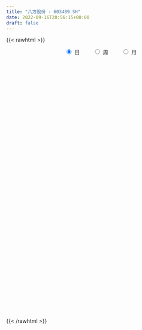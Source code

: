 ```yaml
---
title: "八方股份 - 603489.SH"
date: 2022-09-16T20:56:15+08:00
draft: false
---
```

{{< rawhtml >}}
    <div style="text-align: center">
        <label style="padding: 1rem;"><input style="margin-right: .5rem" type="radio" name="period" value="D" checked onclick="period_change(this)">日</label>
        <label style="padding: 1rem;"><input style="margin-right: .5rem" type="radio" name="period" value="W" onclick="period_change(this)">周</label>
        <label style="padding: 1rem;"><input style="margin-right: .5rem" type="radio" name="period" value="M" onclick="period_change(this)">月</label>
    </div>
    <div id="chart" style="height: 700px;"></div> 
    <script type="text/javascript">
        const D_v = [9750.47,22970.36,13582.57,11198.8,6729.0,6555.16,13828.57,8080.05,7648.43,15090.86,10579.39,8970.96,6654.85,4382.96,4311.0,4932.14,5571.7,4285.54,5920.76,5018.5,5930.27,5593.54,5804.77,3741.43,4900.67,7364.89,16721.65,5777.88,6850.56,6047.42,4475.6,3445.52,5443.53,3972.87,6406.22,6560.85,4392.68,5404.9,8080.68,11113.63,5760.17,5695.82,4513.41,3832.0,6928.76,9593.08,10398.24,9295.85,7734.44,4807.02,4858.58,3137.18,4902.86,3664.02,3981.28,5245.0,9680.8,6883.61,5059.03,5089.99,3928.29,10295.02,4914.47,7219.42,7419.75,7589.19,7252.8,5276.8,4392.62,5454.03,7299.1,5637.05,7692.88,5049.02,5817.02,4040.98,7731.07,7330.29,9417.26,6152.07,7277.15,11825.19,6717.98,6078.94,5768.95,9019.29,8918.82,8844.16,5981.38,7098.86,6429.73,10193.3,9497.59,6222.24,7040.38,6992.65,12401.27,12446.21,9348.85,13623.41,9279.08,8605.0,7276.57,5972.57,10355.96,7579.34,6978.48,7094.58,7872.15,6417.79,4752.37,4595.63,5745.6,11887.01,7807.02,12648.4,10986.93,7568.52,4973.5,7353.11,5587.01,7045.09,7436.38,5545.61,8969.04,9829.98,10935.13,9215.58,7036.07,7792.48,4887.15,3254.6,3144.47,5000.8,4096.0,4365.05,3731.28,3638.32,2838.68,3559.88,3254.54,3074.5,2804.48,2182.5,1749.33,2409.3,3566.04,4232.94,6747.73,3513.6,1824.55,1676.22,5808.38,6044.23,4950.42,3357.43,3023.0,2137.15,3259.6,2591.09,1719.15,3715.44,3875.83,10549.87,11492.21,5621.9,4210.15,5806.86,4797.34,3887.25,2959.98,5647.01,2664.75,6307.16,4645.73,3614.27,3927.22,3802.41,2490.0,2453.22,3317.41,3086.11,4581.5,4132.92,9267.42,8458.87,5597.07,5643.39,4605.48,4414.32,3541.97,4366.71,3582.06,3169.62,6963.0,7115.48,8162.44,5081.54,5068.1,3585.2,5411.85,7954.56,5208.21,3686.63,4995.85,3797.59,4559.65,3130.45,2934.68,2885.1,3552.01,2699.49,3148.23,2327.7,3655.42,3928.27,3648.21,5968.06,4318.07,3692.08,4514.98,4672.81,4991.27,4412.74,3681.23,7803.08,6303.96,4583.38,4477.58,4323.76,4113.51,3080.36,3583.0,3579.15,3869.93,3789.13,3443.2,4969.54,2848.0,2892.58,5666.9,2716.0,3934.26,3832.41,5990.99,7123.68,4348.8,4436.64,3623.45,4919.27,5858.14,6568.27,4627.51,5551.08,6005.4,5548.55,5201.0,4220.99,3521.55,2463.69,2606.05,4880.98,3864.15,4842.34,3775.15,5627.7,6511.33,5955.6,4560.09,3325.0,1638.0,2469.01,4897.02,4035.46,3103.39,4315.99,4711.36,2924.02,3781.19,5945.57,4568.53,4213.12,4436.0,19523.25,11636.2,6548.13,9811.57,5188.66,3992.36,2363.67,1798.64,1832.44,3120.05,2763.58,2182.58,2458.19,4288.14,8474.7,7661.6,9022.76,4382.11,3784.42,2653.89,5879.79,2523.88,2204.21,2552.17,1858.47,2530.75,5561.41,4586.42,7794.6,4724.97,3800.8,2864.23,6407.94,4621.68,2589.56,2283.1,1404.57,1837.28,2499.75,1167.94,1717.0,1424.01,2208.37,1504.0,2441.22,3631.4,1793.0,5064.18,4627.18,2306.75,1835.56,1155.56,1144.93,1255.0,1874.02,1331.21,7152.7,5437.15,3923.37,2477.96,2580.54,3027.92,3322.95,3036.54,3574.83,3261.62,2822.14,3208.56,2381.74,1845.36,1847.5,974.7,2747.39,1577.09,2009.77,3174.97,2224.43,3478.39,2907.11,2251.08,2608.19,3102.37,13975.65,9985.31,4844.61,6151.45,6420.58,4803.48,4547.66,2194.38,3326.1,3992.1,5511.08,4044.52,2855.83,3349.5,3387.39,5047.91,3901.7,2752.09,1583.08,2108.99,3673.9,2887.57,3699.59,3225.03,4143.26,2894.0,2880.08,1442.81,1292.48,1385.48,1656.58,2276.38,2277.44,2084.76,3405.79,5305.2,3170.99,3874.66,3919.59,3503.22,4584.47,4559.38,3093.0,2952.16,2921.59,2821.26,2271.88,2187.96,1595.0,2330.99,2452.46,1969.82,2555.54,2603.12,1354.2,1324.78,1773.06,1558.14,1236.75,1235.19,1379.39,1806.56,1599.84,1762.89,2111.74,1381.28,1291.08,1487.17,2306.6,2800.27,1792.75,1928.29,2113.35,4101.96,4221.03,3178.2,1644.69,1646.19,2018.76,3526.16,1604.48,3171.0,2396.2,2623.11,3608.6,1757.39,2184.3,1776.0,938.01,1851.24,1130.68,1701.14,2226.35,1388.46,1027.44,1596.69,2293.53,1533.59,2312.88,2082.21,3231.13,6488.81,4730.33,3991.23,2396.74,2005.28,1607.97,1843.02,775.0,1396.0,1842.91,2008.0,1784.67,2168.0,1065.0,2101.31,2165.86,4225.07,3955.86,3520.25,5565.35,3867.67,3583.07,4394.0,5565.93,5597.48,5389.4,6463.64,5165.84,4782.34,4894.85,6153.42,3749.89,6179.39,6355.2]
const D_histogram = [0.0,-0.9004672365,-0.7474353877,-0.1210133365,0.3394272031,0.4992535541,0.0878111609,-0.4975880204,-0.9495999596,-2.3183358506,-3.2541596628,-3.0376440356,-2.4408865157,-1.8765803141,-1.4530070468,-1.2839539732,-0.9746782671,-0.7950833337,-0.8798708793,-0.7263340883,-0.8516481679,-0.6722559625,-0.7507316462,-0.7188893748,-0.5738984884,0.6153202663,2.1655539775,3.1162165974,3.7343356116,3.6742539092,3.4697674845,2.9006135309,2.6800552626,2.1537570477,1.392137161,0.3104526829,-0.1410995383,-0.1386046457,0.2680023347,0.7438762352,0.8861647843,1.0932401756,1.1578207689,1.2412976725,1.4947010008,1.9974645327,2.686240669,2.5935817611,1.842878263,1.2924278471,0.9476470139,0.6111201916,0.068824366,-0.3080526478,-0.5378153659,-0.6544412426,-1.3173247425,-1.8132275042,-2.4296118751,-2.5737591864,-2.9611558681,-3.2244324297,-3.0492524069,-3.1222417914,-2.9556541716,-2.1035558621,-1.7493704087,-1.4978469049,-1.5386977143,-1.3627614461,-1.2963803379,-0.7707811194,0.0359963998,0.3901520462,0.4417965885,0.4890190802,0.804933993,0.5758903616,0.9611111486,1.2105405414,1.4994228117,1.8927514097,2.0279453774,2.2283144336,2.3071708893,1.8984220243,1.3287873216,0.921270466,0.7418425567,0.5682253814,0.3741476285,1.092350176,0.9848115813,0.9732040681,0.8337670759,1.1703646754,1.864791114,2.1167932372,2.4499816195,2.8748233507,2.945382433,2.6558367408,2.3724332736,1.7206992272,0.8964256355,0.7658808007,0.9163435066,1.1512736495,1.2582810077,1.0979420046,1.0216362909,1.1202879554,1.3757578598,0.5904379074,-0.1660394002,-1.9888717056,-3.53376352,-4.3150771914,-4.5733839547,-4.2533628792,-3.4860414418,-2.7393120319,-1.9337296806,-1.8068256325,-1.6930235807,-2.782930868,-3.9709561492,-4.6143590047,-4.6864483746,-4.414707061,-3.856337611,-3.3321639953,-2.8154836754,-2.0625157659,-1.6997396718,-1.2035547109,-0.9278170687,-0.8810872015,-0.6764789022,0.0314389284,0.5958047865,1.3143062299,1.8845397452,2.0851468426,2.2111183275,1.9602162946,1.9591383371,2.3820997538,2.8198773883,2.4940896596,2.1727202858,1.7530576309,0.8730611439,-0.0847585814,-0.303858713,-0.5774521779,-0.591935819,-0.368515731,-0.3891221292,-0.3035273067,-0.2821599893,0.3526048157,1.9746564899,3.0564051304,4.1500057183,4.5243731808,4.6585949243,4.5697607867,4.6940162379,3.769947462,3.1597578243,2.8489445213,2.2792782348,2.7513862524,2.6750226186,1.9515743963,1.4712246878,1.2467585346,0.9350534997,0.6301028121,0.3745679844,0.0649068763,-0.2996087696,-1.0265210635,-1.9497036123,-2.7758637518,-2.6670524734,-2.8735881285,-2.6273294782,-2.021864413,-1.6057601866,-1.5345422683,-1.8724575798,-1.8360073722,-1.1637778588,-0.292205193,-0.5321871693,-0.4250597529,-0.1452230209,0.1047197849,0.9945845646,0.4101634601,-0.3615102853,-1.2858551871,-2.1804765106,-2.5993582308,-2.7674774924,-2.340830038,-2.0925785142,-2.0543693549,-1.9179404613,-1.4636300796,-1.298979184,-1.2373125621,-1.5073649031,-1.3097799703,-1.4920797626,-0.608495394,-0.4974598593,-0.2320477702,-0.7173567701,-1.0219907517,-1.1880624487,-0.6349265337,-0.3056655048,-0.704456742,-1.0029122939,-0.9646391768,-0.9780475607,-0.968586366,-1.2021790448,-1.2055381158,-0.8153312861,-0.7088596202,-0.3457660939,-0.4080500568,-0.6000165914,-0.7035670812,-0.6968049997,-0.7855933814,0.0409261543,0.6280811358,1.5677879163,1.6979464368,1.4925212218,1.6667808649,1.6193620654,1.3992474222,1.0760490922,0.8080291065,0.8056968138,1.7071868834,2.5611548816,3.5095935613,4.5310026209,4.9312001559,4.7898389152,4.9628544412,4.3807962333,3.5227750983,2.1777383646,1.4583627519,1.2657200957,0.991155215,0.7960780273,0.5067098148,1.0382617784,1.0579256314,0.4756990578,-0.0459106615,-0.1402324739,0.6218190665,1.7656681397,2.228400688,2.4710117694,2.4322223491,2.7636546871,2.9422537145,2.3695383448,2.1437892566,1.6957362758,-0.6850895556,-3.9627095754,-6.8461881293,-8.6872619014,-8.0643054202,-7.6981133241,-6.8154870646,-6.1466169805,-5.1764827214,-4.544146655,-4.0863384198,-3.1074097391,-2.6425319471,-2.1289103411,-1.6316986219,-1.6948900702,-0.136571724,0.8442205668,2.3816348327,2.855775891,2.7846379696,2.4871748399,2.0226804733,1.3302820608,0.8052711555,0.0624176157,-0.3608085979,-1.1114364613,-1.7069408519,-2.0290720304,-1.7026887417,-1.1649382699,-0.9388854557,-0.732199445,0.0147772783,0.8882604497,0.7159792903,0.0385842764,-0.2473459145,-0.0170901986,-0.151797826,-0.345752966,-0.7688279801,-0.6249022241,-0.8975238832,-0.9892286582,-0.9783452129,-0.4145733654,-0.4543977993,-1.2070168033,-2.0968010559,-2.2910607606,-2.5202645457,-2.2756168676,-2.1021763174,-1.834078027,-1.2638060707,-0.7143083386,1.0770878526,1.6576871798,2.2224674546,1.8875037905,1.2590405873,0.6324081304,0.4110260291,0.1148054324,0.4487333987,1.0684773838,1.3512568472,2.099904281,2.1054289721,1.4926716093,1.5421893073,1.6082187896,1.2390433575,0.6640346265,0.2841187935,-0.3314107322,-0.3902341057,-0.9104651975,-1.1863916561,-1.1611979455,-1.1565403279,-1.2414964094,-2.4487505671,-3.4424352086,-4.5141852658,-5.1440060983,-5.360834516,-4.7476668033,-3.8959720359,-3.2426090464,-2.7736015638,-1.9399931351,-0.741638816,0.4391305672,1.2970904147,1.8447988908,2.5652681168,3.5533456526,3.9657722623,3.4085451081,2.9344470578,2.8816146751,2.6091163978,2.5416784577,2.172294049,1.8169683719,1.7083017795,0.8364267041,0.328983235,-0.0645892182,-0.4228083151,-0.9018615533,-0.7006852823,-0.8166446328,-1.0315409319,-1.4588440801,-1.6412812842,-1.6109880687,-1.5716347746,-1.1032489319,-0.4952065073,0.2328035318,1.732492339,2.2293009783,2.7390373763,3.3343171569,3.9137762609,4.3878632356,4.2371087305,3.6565851952,3.3769823956,3.1653159705,3.1226421717,2.9104226805,3.0705919305,2.6331826486,2.0200312232,1.4965740705,0.9940146168,0.7749690549,0.7005830921,0.6981097989,0.4750433664,0.4963811988,0.6258991373,0.8788238392,0.8479440235,0.7001321268,0.6281338351,0.5038884055,0.6037017647,0.7594849423,0.8319614581,0.7508009291,0.2599895829,-0.8389706029,-0.807733355,-0.4967614726,-0.3293988605,-0.3455860844,-0.6653592061,-1.3415676118,-1.8070075667,-1.9050550418,-1.8252493455,-1.8975591126,-2.365335703,-2.4396973168,-2.5643401092,-2.7457719608,-2.654744067,-2.3980465836,-2.1718604583,-2.0999787066,-2.1716570787,-1.9576574437,-1.7532370275,-1.6725834892,-1.7337381317,-1.6258146085,-1.1394521814,-0.6264143925,-0.5560836811,0.6198288673,1.2284233249,1.5354369944,1.4168518762,1.425699098,1.5821809827,1.4517985208,1.2370384015,1.1584346094,0.7480073245,0.4953016574,0.3108133658,0.1352873434,-0.0346627583,-0.6177937299,-0.8031467715,-1.2911432375,-1.9556226205,-2.2657638922,-2.7657125856,-3.1542823809,-3.2540303309,-3.3732557949,-3.6030701477,-3.4690398148,-3.3945339702,-3.2137451279,-2.7974612973,-2.6044844639,-2.1746606947,-1.5673745407,-1.198123831,-1.1299885393,-1.0077993745]
const D_fast = [0.0,-1.1255840456,-1.1594110437,-0.5632423267,-0.0179449863,0.2666947532,-0.1227948498,-0.8325910361,-1.5220029652,-3.4703228189,-5.2196865468,-5.7625819285,-5.7760460375,-5.6808849145,-5.6205634088,-5.7724988285,-5.7068926892,-5.7260685893,-6.0308238547,-6.0588705857,-6.3970967073,-6.3857684925,-6.6519270878,-6.7998071601,-6.7982908958,-5.4552420745,-3.363619869,-1.6339030997,-0.0822001825,0.7762815923,1.4392370387,1.5952364678,2.0446920152,2.0568330622,1.6432474658,0.6391761584,0.1523490526,0.1201927838,0.5938003479,1.2556433071,1.6194730524,2.0998584875,2.453894273,2.8476955947,3.4747741733,4.4769038383,5.8372401418,6.3929766743,6.1029927419,5.8756492879,5.767780208,5.5840334337,5.0589436996,4.6050535239,4.2408369643,3.960600777,2.9683860915,2.0191764536,0.795389114,0.0078020061,-1.1198836426,-2.1892683116,-2.7764013906,-3.629951223,-4.2022771461,-3.8760678021,-3.9592249508,-4.0821631733,-4.5076884112,-4.6724425046,-4.9301564808,-4.5972525422,-3.7814759231,-3.3297822652,-3.1676885757,-2.9982113139,-2.4810629029,-2.5661339438,-1.9406353697,-1.3885708416,-0.7248328684,0.141683582,0.7838638941,1.5413115586,2.1969607367,2.2628173778,2.0253795055,1.8481802663,1.8542129962,1.8226521664,1.7221113206,2.7134014121,2.8520657127,3.0837592165,3.1527639933,3.7819527616,4.9425769787,5.7237774112,6.6694611984,7.8130087673,8.6199134578,8.9943269508,9.3040318021,9.0824725624,8.4823053796,8.5432307449,8.9227793275,9.4455278827,9.8671054929,9.9812519909,10.1603553499,10.5390790033,11.1384883726,10.5007778971,9.7027907394,7.3827405077,4.9544078133,3.0943248439,1.692672092,0.9493524477,0.8451635247,0.9070649266,1.2292148577,0.9044124977,0.5949586544,-1.19068135,-3.3714456685,-5.1684382751,-6.4121397387,-7.2440751903,-7.6497901432,-7.9586575262,-8.1458481252,-7.9085091571,-7.9706679809,-7.7753716978,-7.7315883227,-7.905130256,-7.8696416822,-7.1538641195,-6.4405470648,-5.3934690639,-4.3521006123,-3.6302068042,-2.9514557374,-2.7123036967,-2.2235970699,-1.2051107148,-0.0623637332,0.2353709529,0.4571816506,0.4757834035,-0.1859477975,-1.1649571682,-1.460021978,-1.8779784874,-2.0404460833,-1.909154928,-2.0270418585,-2.0173288627,-2.0665015427,-1.3435855337,0.772130263,2.6179801861,4.7490822035,6.2545429613,7.5534134358,8.6070194949,9.9047790056,9.9231970952,10.1029469135,10.5043697408,10.5045230131,11.6644775937,12.2568696146,12.0213149914,11.9087714548,11.9959949352,11.9180532753,11.7706282908,11.6087354591,11.3153010701,10.8758832317,9.892340672,8.4817322201,6.9616061427,6.4036543027,5.4787216155,5.0681478962,5.1681468582,5.1828110379,4.8703933891,4.0643636826,3.6418120473,4.023097096,4.8216184635,4.4485896949,4.4494521731,4.6929831498,4.9691059019,6.1076168228,5.6257365833,4.7636852665,3.517876568,2.0781361168,1.0094148389,0.1494262042,-0.0091338509,-0.2840269557,-0.7594101351,-1.1024663568,-1.014063495,-1.1741573954,-1.421818914,-2.0687124809,-2.1985725406,-2.7538922735,-2.0224317534,-2.0357611835,-1.828361037,-2.4930092294,-3.0531408989,-3.5162282081,-3.1218239266,-2.8689792738,-3.4438846966,-3.9930683219,-4.195954999,-4.4538752731,-4.6865606699,-5.2206981099,-5.5254417098,-5.3390677017,-5.4098109408,-5.133158938,-5.2974554151,-5.6394260976,-5.9188683577,-6.0863075261,-6.3714942531,-5.5347431788,-4.7905679135,-3.4589141538,-2.9042690242,-2.7365639337,-2.1456090744,-1.7881873576,-1.6584901451,-1.7126762021,-1.7786889112,-1.5795970004,-0.25131021,1.2429465086,3.0687835786,5.2229432935,6.8559408674,7.9120393555,9.3257684918,9.8389093422,9.8615819818,9.0609798393,8.7061949146,8.8299822823,8.8032062053,8.8071485244,8.6444577656,9.4355751738,9.7197204346,9.2564186255,8.7233312408,8.5939513099,9.5114576169,11.0967237251,12.1165564454,12.9769204691,13.5461866362,14.5685326458,15.4826951019,15.5023643185,15.8125625443,15.7884436325,13.2363454122,8.9680479986,4.3730224123,0.3601331649,-1.0329867089,-2.5913229439,-3.4125684505,-4.2803526116,-4.6043390328,-5.1080396302,-5.6718159999,-5.469739754,-5.6654949487,-5.6841009281,-5.5948138643,-6.0817278301,-4.5575524149,-3.3657049824,-1.2328820084,-0.0447969773,0.5802245937,0.904555174,0.9457309257,0.5859030284,0.2622099119,-0.4650392239,-0.978467587,-2.0069545657,-3.0291941693,-3.8585933554,-3.9578822521,-3.7113663479,-3.7200348975,-3.6963987481,-2.9457277052,-1.8501794213,-1.8434657582,-2.511214703,-2.8589813725,-2.6329982062,-2.8056552901,-3.0860486716,-3.7013306808,-3.7136304808,-4.2106331107,-4.5496450502,-4.7833479082,-4.323219402,-4.4766432857,-5.5310164905,-6.9450010072,-7.7120259019,-8.5712958235,-8.8955523623,-9.2476558914,-9.4380771077,-9.1837566692,-8.8128360217,-6.7521678674,-5.7571467452,-4.6367496067,-4.4998373233,-4.8135403796,-5.2820708039,-5.4006963979,-5.6682156366,-5.2221043205,-4.3352409895,-3.7146473143,-2.4410238102,-1.9091418761,-2.1487313366,-1.7136663118,-1.2455821321,-1.3049967248,-1.7139967992,-2.0228829338,-2.7212651426,-2.8776470424,-3.6254944336,-4.1980188063,-4.463124582,-4.7476020464,-5.1429322302,-6.9623740297,-8.8166674734,-11.016963847,-12.9327862041,-14.4898232508,-15.063572239,-15.1858704805,-15.3431597526,-15.5675526609,-15.218942516,-14.2059979009,-12.9154458759,-11.7332134247,-10.7243052259,-9.3625189707,-7.4861050218,-6.0822353465,-5.7873262237,-5.5278125096,-4.8602412235,-4.4804604013,-3.912478727,-3.7387896234,-3.6398732075,-3.3214643551,-3.9842327545,-4.4094304148,-4.8191501725,-5.2830713482,-5.9875899748,-5.9615850244,-6.2817055331,-6.7544870651,-7.5465012334,-8.1392587585,-8.5117125602,-8.8652679597,-8.6726943501,-8.1884535522,-7.4022426302,-5.4694307383,-4.4152968544,-3.2208011123,-1.7919420424,-0.2340388732,1.3370139103,2.2455365879,2.5791593514,3.1438021507,3.7234647182,4.4614514624,4.9768376413,5.9046548738,6.1255412541,6.0173976345,5.8680839995,5.6140281999,5.5887249017,5.6894847119,5.8615388685,5.7572332776,5.9026664097,6.1886591325,6.6612897942,6.8423959844,6.8696171194,6.9546522865,6.9563789583,7.2071177586,7.5527721719,7.8332390521,7.9397787554,7.5139648049,6.2052619684,6.0345658775,6.2213473918,6.3063602887,6.2037765438,5.7176636206,4.7060633119,3.7888714653,3.2145602298,2.8380535897,2.2913540444,1.2322435283,0.5479575853,-0.2177702344,-1.0856450762,-1.6583031992,-2.0011173617,-2.317896351,-2.7710092759,-3.3856019176,-3.6610166436,-3.8949054842,-4.2323978182,-4.7269869937,-5.0255171226,-4.8240177408,-4.46758355,-4.536273759,-3.2054039938,-2.2897037049,-1.5988307867,-1.3632029359,-0.9979309396,-0.4459038092,-0.2133366409,-0.1188371599,0.0921677004,-0.1312577533,-0.2601380062,-0.3669229564,-0.5086271429,-0.6872429341,-1.4248223383,-1.8109620727,-2.6217443481,-3.7751293862,-4.6517116309,-5.8430884708,-7.0202288613,-7.933484394,-8.8960238068,-10.0266056965,-10.7598353173,-11.5339629653,-12.156610405,-12.4396918987,-12.8978361812,-13.0116775857,-12.7962350669,-12.726515315,-12.9408771581,-13.0706378368]
const D_slow = [0.0,-0.2251168091,-0.411975656,-0.4422289902,-0.3573721894,-0.2325588009,-0.2106060106,-0.3350030157,-0.5724030056,-1.1519869683,-1.965526884,-2.7249378929,-3.3351595218,-3.8043046004,-4.167556362,-4.4885448553,-4.7322144221,-4.9309852555,-5.1509529754,-5.3325364974,-5.5454485394,-5.71351253,-5.9011954416,-6.0809177853,-6.2243924074,-6.0705623408,-5.5291738464,-4.7501196971,-3.8165357942,-2.8979723169,-2.0305304458,-1.3053770631,-0.6353632474,-0.0969239855,0.2511103048,0.3287234755,0.2934485909,0.2587974295,0.3257980132,0.511767072,0.733308268,1.0066183119,1.2960735042,1.6063979223,1.9800731725,2.4794393057,3.1509994729,3.7993949132,4.2601144789,4.5832214407,4.8201331942,4.9729132421,4.9901193336,4.9131061717,4.7786523302,4.6150420195,4.2857108339,3.8324039579,3.2250009891,2.5815611925,1.8412722255,1.0351641181,0.2728510163,-0.5077094315,-1.2466229744,-1.77251194,-2.2098545422,-2.5843162684,-2.968990697,-3.3096810585,-3.6337761429,-3.8264714228,-3.8174723229,-3.7199343113,-3.6094851642,-3.4872303941,-3.2859968959,-3.1420243055,-2.9017465183,-2.599111383,-2.2242556801,-1.7510678277,-1.2440814833,-0.6870028749,-0.1102101526,0.3643953535,0.6965921839,0.9269098004,1.1123704395,1.2544267849,1.347963692,1.621051236,1.8672541314,2.1105551484,2.3189969174,2.6115880862,3.0777858647,3.606984174,4.2194795789,4.9381854166,5.6745310248,6.33849021,6.9315985284,7.3617733352,7.5858797441,7.7773499443,8.0064358209,8.2942542333,8.6088244852,8.8833099863,9.1387190591,9.4187910479,9.7627305128,9.9103399897,9.8688301396,9.3716122133,8.4881713333,7.4094020354,6.2660560467,5.2027153269,4.3312049665,3.6463769585,3.1629445383,2.7112381302,2.287982235,1.592249518,0.5995104807,-0.5540792704,-1.7256913641,-2.8293681293,-3.7934525321,-4.6264935309,-5.3303644498,-5.8459933912,-6.2709283092,-6.5718169869,-6.8037712541,-7.0240430545,-7.19316278,-7.1853030479,-7.0363518513,-6.7077752938,-6.2366403575,-5.7153536468,-5.162574065,-4.6725199913,-4.182735407,-3.5872104686,-2.8822411215,-2.2587187066,-1.7155386352,-1.2772742274,-1.0590089414,-1.0801985868,-1.156163265,-1.3005263095,-1.4485102643,-1.540639197,-1.6379197293,-1.713801556,-1.7843415533,-1.6961903494,-1.2025262269,-0.4384249443,0.5990764853,1.7301697805,2.8948185115,4.0372587082,5.2107627677,6.1532496332,6.9431890892,7.6554252196,8.2252447783,8.9130913414,9.581846996,10.0697405951,10.437546767,10.7492364007,10.9829997756,11.1405254786,11.2341674747,11.2503941938,11.1754920014,10.9188617355,10.4314358324,9.7374698945,9.0707067761,8.352309744,7.6954773744,7.1900112712,6.7885712245,6.4049356574,5.9368212625,5.4778194194,5.1868749548,5.1138236565,4.9807768642,4.874511926,4.8382061707,4.864386117,5.1130322581,5.2155731232,5.1251955518,4.8037317551,4.2586126274,3.6087730697,2.9169036966,2.3316961871,1.8085515586,1.2949592198,0.8154741045,0.4495665846,0.1248217886,-0.1845063519,-0.5613475777,-0.8887925703,-1.2618125109,-1.4139363594,-1.5383013242,-1.5963132668,-1.7756524593,-2.0311501472,-2.3281657594,-2.4868973928,-2.563313769,-2.7394279545,-2.990156028,-3.2313158222,-3.4758277124,-3.7179743039,-4.0185190651,-4.319903594,-4.5237364156,-4.7009513206,-4.7873928441,-4.8894053583,-5.0394095062,-5.2153012765,-5.3895025264,-5.5859008717,-5.5756693332,-5.4186490492,-5.0267020701,-4.6022154609,-4.2290851555,-3.8123899393,-3.4075494229,-3.0577375674,-2.7887252943,-2.5867180177,-2.3852938142,-1.9584970934,-1.318208373,-0.4408099827,0.6919406726,1.9247407115,3.1222004403,4.3629140506,5.4581131089,6.3388068835,6.8832414747,7.2478321626,7.5642621866,7.8120509903,8.0110704971,8.1377479508,8.3973133954,8.6617948033,8.7807195677,8.7692419023,8.7341837838,8.8896385505,9.3310555854,9.8881557574,10.5059086997,11.113964287,11.8048779588,12.5404413874,13.1328259736,13.6687732878,14.0927073567,13.9214349678,12.930757574,11.2192105416,9.0473950663,7.0313187112,5.1067903802,3.4029186141,1.8662643689,0.5721436886,-0.5638929752,-1.5854775801,-2.3623300149,-3.0229630016,-3.5551905869,-3.9631152424,-4.3868377599,-4.4209806909,-4.2099255492,-3.6145168411,-2.9005728683,-2.2044133759,-1.5826196659,-1.0769495476,-0.7443790324,-0.5430612435,-0.5274568396,-0.6176589891,-0.8955181044,-1.3222533174,-1.829521325,-2.2551935104,-2.5464280779,-2.7811494418,-2.9641993031,-2.9605049835,-2.7384398711,-2.5594450485,-2.5497989794,-2.611635458,-2.6159080077,-2.6538574642,-2.7402957057,-2.9325027007,-3.0887282567,-3.3131092275,-3.560416392,-3.8050026953,-3.9086460366,-4.0222454864,-4.3239996873,-4.8481999512,-5.4209651414,-6.0510312778,-6.6199354947,-7.145479574,-7.6039990808,-7.9199505985,-8.0985276831,-7.82925572,-7.414833925,-6.8592170614,-6.3873411137,-6.0725809669,-5.9144789343,-5.811722427,-5.7830210689,-5.6708377193,-5.4037183733,-5.0659041615,-4.5409280913,-4.0145708482,-3.6414029459,-3.2558556191,-2.8538009217,-2.5440400823,-2.3780314257,-2.3070017273,-2.3898544104,-2.4874129368,-2.7150292361,-3.0116271502,-3.3019266365,-3.5910617185,-3.9014358209,-4.5136234626,-5.3742322648,-6.5027785812,-7.7887801058,-9.1289887348,-10.3159054356,-11.2898984446,-12.1005507062,-12.7939510972,-13.2789493809,-13.4643590849,-13.3545764431,-13.0303038394,-12.5691041167,-11.9277870875,-11.0394506744,-10.0480076088,-9.1958713318,-8.4622595674,-7.7418558986,-7.0895767991,-6.4541571847,-5.9110836725,-5.4568415795,-5.0297661346,-4.8206594586,-4.7384136498,-4.7545609544,-4.8602630331,-5.0857284215,-5.2608997421,-5.4650609003,-5.7229461332,-6.0876571533,-6.4979774743,-6.9007244915,-7.2936331851,-7.5694454181,-7.6932470449,-7.635046162,-7.2019230773,-6.6445978327,-5.9598384886,-5.1262591994,-4.1478151341,-3.0508493253,-1.9915721426,-1.0774258438,-0.2331802449,0.5581487477,1.3388092906,2.0664149608,2.8340629434,3.4923586055,3.9973664113,4.3715099289,4.6200135831,4.8137558469,4.9889016199,5.1634290696,5.2821899112,5.4062852109,5.5627599952,5.782465955,5.9944519609,6.1694849926,6.3265184514,6.4524905528,6.6034159939,6.7932872295,7.001277594,7.1889778263,7.253975222,7.0442325713,6.8422992325,6.7181088644,6.6357591493,6.5493626282,6.3830228267,6.0476309237,5.595879032,5.1196152716,4.6633029352,4.188913157,3.5975792313,2.9876549021,2.3465698748,1.6601268846,0.9964408678,0.3969292219,-0.1460358926,-0.6710305693,-1.213944839,-1.7033591999,-2.1416684567,-2.559814329,-2.993248862,-3.3997025141,-3.6845655594,-3.8411691576,-3.9801900778,-3.825232861,-3.5181270298,-3.1342677812,-2.7800548121,-2.4236300376,-2.0280847919,-1.6651351617,-1.3558755614,-1.066266909,-0.8792650779,-0.7554396635,-0.6777363221,-0.6439144863,-0.6525801758,-0.8070286083,-1.0078153012,-1.3306011106,-1.8195067657,-2.3859477387,-3.0773758852,-3.8659464804,-4.6794540631,-5.5227680118,-6.4235355488,-7.2907955025,-8.139428995,-8.942865277,-9.6422306013,-10.2933517173,-10.837016891,-11.2288605262,-11.5283914839,-11.8108886188,-12.0628384624]
const D_data = [['2020-08-27', 184.91, 190.1, 182.02, 191.76],['2020-08-28', 185.5, 175.99, 171.09, 185.5],['2020-08-31', 177.82, 186.46, 176.9, 188.99],['2020-09-01', 185.73, 194.1, 184.39, 196.88],['2020-09-02', 196.68, 195.0, 190.11, 198.5],['2020-09-03', 194.9, 193.21, 189.21, 196.49],['2020-09-04', 188.73, 185.57, 178.5, 192.89],['2020-09-07', 185.7, 180.48, 176.5, 188.91],['2020-09-08', 178.0, 178.69, 172.02, 180.88],['2020-09-09', 176.76, 160.82, 160.82, 177.98],['2020-09-10', 163.3, 157.53, 156.32, 165.01],['2020-09-11', 155.0, 167.16, 154.08, 167.82],['2020-09-14', 167.3, 171.5, 165.36, 172.17],['2020-09-15', 171.61, 172.0, 169.55, 172.94],['2020-09-16', 171.99, 171.01, 168.19, 172.99],['2020-09-17', 170.99, 167.71, 166.66, 171.99],['2020-09-18', 169.68, 169.2, 166.02, 171.09],['2020-09-21', 169.0, 167.5, 166.8, 171.0],['2020-09-22', 166.0, 163.05, 161.37, 167.5],['2020-09-23', 164.0, 164.83, 160.6, 165.8],['2020-09-24', 162.37, 160.0, 157.81, 165.58],['2020-09-25', 161.4, 162.55, 158.14, 164.97],['2020-09-28', 164.94, 158.19, 157.67, 164.94],['2020-09-29', 160.0, 158.0, 157.6, 161.07],['2020-09-30', 159.0, 158.5, 157.61, 164.23],['2020-10-09', 163.0, 174.35, 163.0, 174.35],['2020-10-12', 177.8, 186.6, 175.02, 190.48],['2020-10-13', 186.62, 187.26, 183.01, 188.0],['2020-10-14', 186.42, 189.49, 185.22, 191.7],['2020-10-15', 191.07, 185.0, 184.36, 191.6],['2020-10-16', 186.47, 184.99, 181.05, 187.56],['2020-10-19', 187.24, 180.64, 180.06, 187.8],['2020-10-20', 180.3, 184.97, 178.62, 185.55],['2020-10-21', 183.86, 181.0, 180.5, 186.2],['2020-10-22', 182.58, 175.99, 173.51, 182.58],['2020-10-23', 175.62, 167.7, 166.16, 176.59],['2020-10-26', 167.0, 171.55, 162.58, 173.86],['2020-10-27', 174.0, 175.95, 169.2, 178.51],['2020-10-28', 175.89, 182.22, 173.33, 182.22],['2020-10-29', 179.2, 185.95, 176.6, 187.95],['2020-10-30', 187.0, 184.19, 183.0, 189.5],['2020-11-02', 184.0, 186.87, 182.12, 189.36],['2020-11-03', 189.88, 186.89, 184.13, 190.0],['2020-11-04', 188.0, 188.7, 185.7, 189.5],['2020-11-05', 189.76, 193.1, 188.79, 193.58],['2020-11-06', 193.0, 200.0, 189.0, 201.0],['2020-11-09', 202.4, 207.85, 201.77, 214.81],['2020-11-10', 206.0, 202.29, 198.2, 207.82],['2020-11-11', 204.9, 194.11, 194.0, 206.55],['2020-11-12', 197.65, 194.98, 194.13, 198.79],['2020-11-13', 195.3, 196.7, 192.38, 199.91],['2020-11-16', 197.58, 196.28, 195.02, 201.0],['2020-11-17', 194.94, 192.3, 190.03, 196.29],['2020-11-18', 197.08, 192.49, 191.26, 199.48],['2020-11-19', 192.55, 193.04, 185.88, 195.77],['2020-11-20', 194.99, 193.71, 193.03, 200.78],['2020-11-23', 193.71, 184.59, 181.79, 200.0],['2020-11-24', 183.67, 182.86, 177.6, 185.99],['2020-11-25', 182.85, 177.13, 176.37, 182.85],['2020-11-26', 176.89, 179.39, 175.07, 180.85],['2020-11-27', 179.85, 172.99, 172.91, 180.74],['2020-11-30', 173.99, 170.5, 164.47, 173.99],['2020-12-01', 171.1, 173.33, 167.2, 177.18],['2020-12-02', 173.45, 168.0, 167.68, 173.45],['2020-12-03', 165.56, 168.69, 161.0, 169.88],['2020-12-04', 166.37, 177.8, 166.37, 178.0],['2020-12-07', 178.58, 173.0, 172.07, 181.87],['2020-12-08', 173.79, 171.71, 169.69, 174.0],['2020-12-09', 171.6, 167.0, 167.0, 172.66],['2020-12-10', 166.99, 168.47, 165.58, 170.7],['2020-12-11', 169.45, 166.19, 163.49, 171.63],['2020-12-14', 166.0, 172.19, 165.03, 173.99],['2020-12-15', 173.79, 178.49, 172.09, 180.05],['2020-12-16', 178.84, 175.6, 172.59, 179.0],['2020-12-17', 174.0, 172.72, 172.71, 178.25],['2020-12-18', 172.75, 172.8, 169.49, 175.69],['2020-12-21', 174.0, 177.19, 172.45, 178.36],['2020-12-22', 177.0, 170.69, 170.13, 177.05],['2020-12-23', 172.1, 179.0, 172.0, 185.82],['2020-12-24', 178.99, 179.5, 176.67, 183.49],['2020-12-25', 179.49, 182.2, 178.31, 184.99],['2020-12-28', 182.3, 186.44, 181.44, 187.47],['2020-12-29', 186.0, 186.0, 184.0, 189.86],['2020-12-30', 185.81, 189.3, 184.41, 194.76],['2020-12-31', 190.8, 190.3, 187.19, 192.37],['2021-01-04', 190.3, 185.0, 182.28, 192.88],['2021-01-05', 184.0, 181.7, 177.99, 185.84],['2021-01-06', 181.4, 182.1, 177.41, 186.35],['2021-01-07', 182.5, 184.18, 181.21, 186.0],['2021-01-08', 185.1, 183.99, 178.2, 187.0],['2021-01-11', 184.88, 183.3, 182.0, 186.85],['2021-01-12', 184.01, 196.96, 184.01, 196.97],['2021-01-13', 196.96, 189.35, 187.31, 196.96],['2021-01-14', 189.36, 191.3, 189.36, 197.0],['2021-01-15', 192.0, 190.33, 187.0, 196.0],['2021-01-18', 192.66, 197.99, 188.46, 198.37],['2021-01-19', 197.1, 206.9, 196.0, 211.39],['2021-01-20', 209.34, 206.0, 204.55, 213.76],['2021-01-21', 210.0, 211.0, 207.26, 213.8],['2021-01-22', 210.0, 217.0, 207.6, 217.67],['2021-01-25', 215.51, 217.0, 213.0, 218.08],['2021-01-26', 215.66, 215.0, 212.8, 219.78],['2021-01-27', 215.5, 216.49, 210.13, 221.8],['2021-01-28', 215.07, 212.0, 211.5, 218.8],['2021-01-29', 215.97, 207.95, 206.9, 218.89],['2021-02-01', 211.91, 215.82, 208.62, 217.85],['2021-02-02', 218.9, 221.2, 213.34, 224.96],['2021-02-03', 221.39, 225.3, 221.39, 229.9],['2021-02-04', 221.91, 226.8, 220.0, 230.5],['2021-02-05', 226.0, 225.5, 225.49, 234.71],['2021-02-08', 225.5, 228.05, 221.03, 229.41],['2021-02-09', 226.5, 232.49, 225.5, 233.0],['2021-02-10', 234.0, 237.79, 230.97, 239.9],['2021-02-18', 244.44, 225.5, 223.18, 247.0],['2021-02-19', 227.1, 223.26, 222.12, 231.58],['2021-02-22', 223.0, 203.4, 203.18, 224.83],['2021-02-23', 202.0, 196.8, 195.76, 204.6],['2021-02-24', 199.7, 198.04, 196.41, 205.38],['2021-02-25', 200.67, 199.18, 198.15, 204.0],['2021-02-26', 197.22, 203.87, 190.05, 204.5],['2021-03-01', 201.89, 210.0, 201.86, 212.44],['2021-03-02', 211.21, 211.92, 208.5, 219.49],['2021-03-03', 211.89, 215.48, 211.89, 217.9],['2021-03-04', 216.72, 208.42, 208.19, 218.98],['2021-03-05', 207.12, 207.86, 205.74, 215.0],['2021-03-08', 208.2, 188.6, 188.4, 208.83],['2021-03-09', 188.5, 178.63, 177.18, 189.57],['2021-03-10', 182.38, 177.04, 175.41, 186.59],['2021-03-11', 177.1, 178.36, 174.0, 180.89],['2021-03-12', 178.02, 179.23, 173.01, 181.49],['2021-03-15', 179.0, 181.28, 179.0, 185.0],['2021-03-16', 181.18, 180.3, 178.98, 183.44],['2021-03-17', 178.35, 179.85, 172.62, 182.0],['2021-03-18', 178.42, 183.5, 178.06, 185.0],['2021-03-19', 181.99, 179.26, 177.33, 183.28],['2021-03-22', 178.81, 181.18, 177.26, 183.2],['2021-03-23', 181.02, 178.7, 177.29, 182.67],['2021-03-24', 179.79, 174.99, 173.68, 181.58],['2021-03-25', 176.0, 176.01, 170.32, 177.87],['2021-03-26', 176.15, 183.51, 176.15, 184.19],['2021-03-29', 183.55, 184.4, 182.28, 188.27],['2021-03-30', 184.4, 189.6, 182.56, 191.0],['2021-03-31', 190.79, 191.6, 185.61, 191.93],['2021-04-01', 190.1, 189.8, 188.11, 192.99],['2021-04-02', 188.5, 190.7, 188.5, 193.0],['2021-04-06', 192.5, 186.61, 185.0, 192.5],['2021-04-07', 188.88, 190.0, 185.02, 191.95],['2021-04-08', 190.0, 197.65, 187.8, 198.0],['2021-04-09', 199.51, 201.8, 197.65, 208.88],['2021-04-12', 201.8, 194.3, 191.4, 202.48],['2021-04-13', 194.23, 194.19, 193.01, 197.12],['2021-04-14', 194.0, 192.31, 191.47, 197.72],['2021-04-15', 189.15, 183.9, 180.18, 190.0],['2021-04-16', 183.17, 178.1, 176.57, 185.87],['2021-04-19', 179.01, 183.85, 177.11, 184.1],['2021-04-20', 183.8, 181.3, 178.86, 184.7],['2021-04-21', 181.31, 183.1, 179.81, 184.58],['2021-04-22', 182.93, 186.05, 182.93, 186.5],['2021-04-23', 186.01, 183.01, 181.31, 186.88],['2021-04-26', 183.03, 184.0, 182.34, 187.6],['2021-04-27', 186.8, 183.0, 181.36, 186.8],['2021-04-28', 184.0, 192.25, 182.19, 193.98],['2021-04-29', 209.0, 211.48, 206.11, 211.48],['2021-04-30', 218.02, 213.95, 206.35, 219.0],['2021-05-06', 213.95, 222.91, 213.0, 226.39],['2021-05-07', 225.27, 221.53, 219.85, 228.8],['2021-05-10', 222.05, 223.92, 219.69, 226.4],['2021-05-11', 222.47, 225.45, 215.9, 228.0],['2021-05-12', 228.0, 232.6, 224.71, 233.61],['2021-05-13', 230.03, 221.5, 220.4, 231.99],['2021-05-14', 222.73, 224.99, 220.13, 227.48],['2021-05-17', 225.01, 229.7, 225.0, 235.56],['2021-05-18', 228.9, 227.26, 225.2, 234.39],['2021-05-19', 226.2, 243.3, 226.2, 243.88],['2021-05-20', 241.89, 241.0, 237.01, 246.44],['2021-05-21', 243.54, 233.98, 233.0, 244.18],['2021-05-24', 233.86, 236.6, 231.62, 238.99],['2021-05-25', 240.0, 240.5, 234.0, 243.33],['2021-05-26', 240.5, 240.38, 235.0, 243.36],['2021-05-27', 241.61, 241.0, 237.06, 245.18],['2021-05-28', 241.15, 242.1, 238.05, 246.88],['2021-05-31', 239.45, 241.67, 236.0, 242.12],['2021-06-01', 239.0, 240.66, 232.0, 242.0],['2021-06-02', 243.61, 234.2, 232.27, 246.01],['2021-06-03', 237.16, 227.59, 225.46, 239.4],['2021-06-04', 227.99, 223.6, 220.55, 227.99],['2021-06-07', 223.38, 232.53, 223.0, 233.99],['2021-06-08', 229.92, 227.33, 223.99, 234.68],['2021-06-09', 233.12, 232.05, 230.32, 237.99],['2021-06-10', 234.07, 238.06, 233.63, 242.78],['2021-06-11', 239.55, 238.0, 235.08, 239.79],['2021-06-15', 236.91, 234.68, 229.04, 241.99],['2021-06-16', 236.14, 228.34, 227.0, 237.5],['2021-06-17', 226.51, 231.54, 225.92, 234.0],['2021-06-18', 235.83, 240.99, 230.03, 243.02],['2021-06-21', 239.89, 247.83, 233.51, 249.5],['2021-06-22', 245.0, 236.0, 231.51, 245.43],['2021-06-23', 234.8, 240.31, 232.0, 241.0],['2021-06-24', 238.11, 243.99, 235.66, 245.3],['2021-06-25', 241.98, 245.73, 238.49, 248.09],['2021-06-28', 243.29, 258.0, 243.29, 260.57],['2021-06-29', 258.7, 241.65, 240.88, 260.0],['2021-06-30', 243.3, 236.38, 235.61, 243.96],['2021-07-01', 236.38, 229.91, 229.0, 240.79],['2021-07-02', 229.44, 224.6, 221.0, 229.44],['2021-07-05', 225.05, 225.64, 221.31, 230.19],['2021-07-06', 224.52, 225.5, 218.08, 226.66],['2021-07-07', 224.89, 231.98, 223.18, 232.8],['2021-07-08', 232.22, 230.09, 228.68, 235.14],['2021-07-09', 224.84, 226.79, 222.62, 230.0],['2021-07-12', 227.27, 227.05, 221.5, 228.97],['2021-07-13', 227.0, 231.37, 224.25, 231.96],['2021-07-14', 229.06, 228.35, 222.0, 231.2],['2021-07-15', 228.29, 226.65, 223.33, 231.22],['2021-07-16', 226.84, 220.77, 216.04, 229.6],['2021-07-19', 219.84, 225.2, 218.01, 230.0],['2021-07-20', 224.65, 219.2, 216.11, 224.65],['2021-07-21', 220.15, 233.43, 220.15, 235.5],['2021-07-22', 231.38, 225.79, 223.0, 232.69],['2021-07-23', 227.51, 228.23, 222.45, 231.5],['2021-07-26', 227.21, 217.6, 216.1, 227.22],['2021-07-27', 219.01, 216.75, 216.0, 225.84],['2021-07-28', 215.15, 216.01, 205.24, 217.8],['2021-07-29', 221.0, 225.0, 212.0, 225.55],['2021-07-30', 226.66, 223.85, 221.49, 228.88],['2021-08-02', 227.61, 213.75, 208.96, 227.61],['2021-08-03', 218.26, 212.02, 209.63, 218.26],['2021-08-04', 212.27, 214.3, 208.51, 217.0],['2021-08-05', 215.09, 212.46, 211.18, 216.99],['2021-08-06', 215.3, 211.44, 207.62, 215.3],['2021-08-09', 209.79, 206.36, 206.07, 213.58],['2021-08-10', 206.06, 207.04, 204.0, 208.88],['2021-08-11', 208.4, 211.58, 202.99, 212.45],['2021-08-12', 209.74, 208.1, 207.0, 216.02],['2021-08-13', 207.91, 211.49, 205.6, 214.97],['2021-08-16', 208.98, 205.98, 203.8, 210.21],['2021-08-17', 203.21, 202.55, 198.55, 206.92],['2021-08-18', 201.17, 201.6, 194.5, 202.55],['2021-08-19', 202.5, 201.4, 198.0, 204.83],['2021-08-20', 200.79, 198.6, 195.6, 204.45],['2021-08-23', 203.6, 210.98, 195.03, 213.5],['2021-08-24', 211.06, 211.3, 205.23, 213.6],['2021-08-25', 210.52, 220.0, 209.1, 221.58],['2021-08-26', 218.19, 213.38, 211.52, 218.84],['2021-08-27', 217.4, 209.62, 207.83, 217.98],['2021-08-30', 210.7, 214.99, 210.7, 221.0],['2021-08-31', 216.7, 213.36, 210.63, 219.58],['2021-09-01', 212.7, 211.22, 207.0, 217.7],['2021-09-02', 209.73, 209.03, 206.08, 214.73],['2021-09-03', 208.8, 208.49, 204.6, 212.98],['2021-09-06', 206.5, 211.38, 204.05, 212.0],['2021-09-07', 210.7, 225.85, 209.01, 226.0],['2021-09-08', 226.35, 231.5, 223.18, 235.25],['2021-09-09', 233.71, 239.89, 231.6, 241.6],['2021-09-10', 243.06, 249.4, 242.24, 250.88],['2021-09-13', 250.01, 249.46, 245.43, 251.61],['2021-09-14', 248.76, 247.64, 246.58, 250.87],['2021-09-15', 249.5, 256.12, 248.71, 259.0],['2021-09-16', 257.03, 250.0, 245.0, 257.97],['2021-09-17', 249.5, 246.65, 240.43, 251.83],['2021-09-22', 246.65, 237.8, 236.6, 249.0],['2021-09-23', 240.3, 242.51, 235.75, 249.5],['2021-09-24', 243.0, 248.79, 243.0, 256.41],['2021-09-27', 252.53, 248.5, 245.01, 256.84],['2021-09-28', 253.38, 250.07, 245.35, 255.99],['2021-09-29', 248.46, 249.25, 247.5, 258.87],['2021-09-30', 254.24, 262.0, 250.01, 263.0],['2021-10-08', 263.34, 259.14, 254.05, 278.0],['2021-10-11', 261.03, 251.93, 250.07, 262.5],['2021-10-12', 251.8, 251.12, 245.8, 257.35],['2021-10-13', 251.33, 255.98, 247.22, 255.98],['2021-10-14', 255.33, 269.98, 252.7, 271.45],['2021-10-15', 267.0, 282.2, 265.0, 285.69],['2021-10-18', 285.71, 281.0, 277.11, 290.0],['2021-10-19', 281.0, 283.5, 277.21, 285.96],['2021-10-20', 285.99, 284.04, 277.38, 289.99],['2021-10-21', 284.8, 293.2, 284.15, 299.49],['2021-10-22', 294.05, 296.7, 289.03, 298.28],['2021-10-25', 288.0, 290.18, 283.88, 295.99],['2021-10-26', 295.0, 296.09, 291.66, 305.89],['2021-10-27', 290.09, 295.0, 287.0, 297.79],['2021-10-28', 276.34, 265.5, 265.5, 276.34],['2021-10-29', 251.2, 238.95, 238.95, 255.0],['2021-11-01', 226.0, 224.55, 215.06, 231.6],['2021-11-02', 221.0, 220.0, 217.0, 223.0],['2021-11-03', 227.0, 242.0, 224.43, 242.0],['2021-11-04', 248.75, 236.0, 235.06, 249.0],['2021-11-05', 237.98, 240.64, 234.05, 244.0],['2021-11-08', 236.9, 237.34, 235.21, 244.68],['2021-11-09', 239.09, 241.19, 237.21, 243.0],['2021-11-10', 240.81, 237.4, 235.88, 242.34],['2021-11-11', 238.13, 234.55, 233.66, 238.89],['2021-11-12', 236.24, 241.81, 232.5, 245.85],['2021-11-15', 244.75, 236.59, 235.21, 245.6],['2021-11-16', 235.98, 237.47, 234.0, 240.99],['2021-11-17', 236.64, 237.96, 234.16, 240.97],['2021-11-18', 236.0, 230.18, 229.14, 240.0],['2021-11-19', 243.89, 253.2, 243.5, 253.2],['2021-11-22', 249.25, 252.52, 244.0, 254.0],['2021-11-23', 254.44, 267.07, 253.04, 268.99],['2021-11-24', 267.0, 260.84, 257.01, 267.0],['2021-11-25', 260.61, 257.0, 256.93, 265.66],['2021-11-26', 254.1, 255.01, 251.25, 260.17],['2021-11-29', 248.38, 252.47, 247.0, 256.66],['2021-11-30', 253.11, 247.69, 244.0, 254.66],['2021-12-01', 248.48, 247.25, 242.58, 248.48],['2021-12-02', 247.0, 241.35, 238.88, 247.0],['2021-12-03', 240.37, 241.99, 236.53, 243.78],['2021-12-06', 242.68, 234.0, 234.0, 242.68],['2021-12-07', 234.06, 231.0, 226.55, 235.49],['2021-12-08', 233.0, 230.21, 227.0, 233.0],['2021-12-09', 229.67, 236.56, 224.02, 237.05],['2021-12-10', 234.97, 240.06, 233.03, 243.88],['2021-12-13', 240.06, 237.0, 234.01, 242.0],['2021-12-14', 237.0, 236.85, 233.8, 240.25],['2021-12-15', 239.9, 245.5, 234.33, 250.1],['2021-12-16', 248.0, 251.44, 247.0, 253.01],['2021-12-17', 252.0, 240.5, 240.14, 252.0],['2021-12-20', 239.5, 231.8, 231.3, 243.03],['2021-12-21', 231.8, 233.64, 229.38, 234.2],['2021-12-22', 231.0, 239.48, 230.5, 242.0],['2021-12-23', 237.5, 234.72, 233.32, 239.47],['2021-12-24', 232.01, 232.5, 228.29, 235.54],['2021-12-27', 231.0, 227.1, 225.02, 234.0],['2021-12-28', 228.82, 232.46, 226.51, 232.85],['2021-12-29', 230.0, 225.82, 225.2, 230.87],['2021-12-30', 225.82, 225.85, 225.03, 230.0],['2021-12-31', 225.96, 225.6, 221.2, 227.65],['2022-01-04', 225.6, 232.98, 224.0, 233.22],['2022-01-05', 232.34, 225.92, 225.92, 232.34],['2022-01-06', 225.5, 213.57, 210.48, 226.84],['2022-01-07', 214.01, 205.41, 205.41, 216.74],['2022-01-10', 205.03, 208.69, 203.35, 209.99],['2022-01-11', 208.12, 204.35, 204.0, 209.0],['2022-01-12', 204.0, 207.5, 204.0, 207.98],['2022-01-13', 207.48, 205.0, 204.81, 208.96],['2022-01-14', 201.49, 204.75, 201.0, 206.58],['2022-01-17', 205.01, 208.46, 204.75, 210.5],['2022-01-18', 208.88, 209.3, 205.0, 209.77],['2022-01-19', 215.11, 230.23, 215.01, 230.23],['2022-01-20', 227.22, 221.5, 220.23, 233.72],['2022-01-21', 220.15, 224.95, 213.0, 228.0],['2022-01-24', 222.57, 215.0, 215.0, 223.31],['2022-01-25', 214.0, 209.08, 206.8, 216.0],['2022-01-26', 209.51, 205.6, 204.5, 211.88],['2022-01-27', 208.94, 207.96, 205.68, 211.5],['2022-01-28', 206.36, 205.0, 198.0, 208.55],['2022-02-07', 210.0, 212.41, 205.12, 219.86],['2022-02-08', 209.44, 218.4, 205.36, 221.65],['2022-02-09', 218.17, 216.85, 213.7, 220.0],['2022-02-10', 217.03, 226.19, 213.99, 226.5],['2022-02-11', 225.14, 220.0, 218.84, 226.31],['2022-02-14', 221.09, 211.5, 211.01, 221.09],['2022-02-15', 211.0, 219.0, 211.0, 221.0],['2022-02-16', 218.0, 220.35, 216.18, 220.83],['2022-02-17', 219.0, 214.83, 212.0, 219.74],['2022-02-18', 210.36, 210.1, 208.3, 213.76],['2022-02-21', 210.2, 210.0, 208.6, 211.48],['2022-02-22', 208.69, 203.99, 202.58, 211.99],['2022-02-23', 203.5, 208.5, 202.51, 209.0],['2022-02-24', 207.28, 200.25, 199.03, 208.61],['2022-02-25', 202.08, 199.9, 199.15, 204.89],['2022-02-28', 198.5, 201.6, 197.0, 204.53],['2022-03-01', 202.13, 200.0, 198.48, 204.88],['2022-03-02', 198.95, 197.16, 197.01, 200.79],['2022-03-03', 199.36, 177.5, 177.44, 202.0],['2022-03-04', 172.5, 171.13, 166.0, 174.0],['2022-03-07', 169.08, 160.5, 159.61, 169.08],['2022-03-08', 160.5, 156.52, 155.6, 163.88],['2022-03-09', 158.07, 153.97, 148.61, 160.06],['2022-03-10', 158.55, 160.0, 156.01, 161.56],['2022-03-11', 160.0, 161.95, 157.17, 161.97],['2022-03-14', 160.35, 159.01, 158.5, 163.46],['2022-03-15', 158.32, 155.55, 154.0, 159.74],['2022-03-16', 158.82, 159.9, 154.0, 160.8],['2022-03-17', 165.0, 167.0, 164.02, 173.5],['2022-03-18', 167.0, 171.2, 161.9, 171.99],['2022-03-21', 171.09, 171.5, 169.0, 172.8],['2022-03-22', 170.05, 170.86, 166.66, 172.88],['2022-03-23', 172.44, 176.49, 169.2, 178.0],['2022-03-24', 174.78, 185.3, 174.19, 187.0],['2022-03-25', 185.45, 183.4, 179.25, 189.6],['2022-03-28', 180.65, 172.44, 171.13, 183.0],['2022-03-29', 172.72, 171.97, 170.1, 173.99],['2022-03-30', 171.86, 177.0, 171.86, 177.47],['2022-03-31', 179.7, 174.51, 174.1, 179.99],['2022-04-01', 174.51, 177.26, 171.06, 177.95],['2022-04-06', 175.69, 173.3, 172.06, 177.26],['2022-04-07', 172.24, 172.3, 171.52, 175.89],['2022-04-08', 172.63, 174.8, 169.07, 175.48],['2022-04-11', 175.0, 162.89, 162.12, 175.0],['2022-04-12', 163.61, 163.5, 157.32, 165.0],['2022-04-13', 164.0, 161.91, 158.68, 165.0],['2022-04-14', 161.91, 159.43, 159.13, 163.2],['2022-04-15', 159.13, 154.4, 152.2, 159.42],['2022-04-18', 154.87, 160.79, 151.28, 163.01],['2022-04-19', 162.13, 155.67, 155.5, 166.72],['2022-04-20', 155.0, 151.99, 150.46, 156.88],['2022-04-21', 150.1, 145.74, 145.74, 152.94],['2022-04-22', 145.0, 145.01, 141.51, 148.33],['2022-04-25', 142.98, 145.0, 140.19, 152.8],['2022-04-26', 145.0, 143.01, 143.0, 149.79],['2022-04-27', 141.69, 147.63, 138.0, 148.48],['2022-04-28', 145.01, 150.57, 143.68, 152.5],['2022-04-29', 150.57, 154.5, 148.89, 155.63],['2022-05-05', 153.97, 169.95, 152.1, 169.95],['2022-05-06', 170.31, 163.4, 160.53, 170.31],['2022-05-09', 163.0, 167.39, 162.31, 170.1],['2022-05-10', 164.07, 173.11, 164.07, 173.99],['2022-05-11', 172.53, 178.35, 170.63, 182.88],['2022-05-12', 176.6, 182.71, 175.1, 185.81],['2022-05-13', 183.32, 178.86, 178.09, 184.76],['2022-05-16', 179.02, 174.44, 173.8, 184.0],['2022-05-17', 176.34, 178.61, 172.44, 179.47],['2022-05-18', 178.5, 180.78, 177.07, 182.99],['2022-05-19', 180.0, 184.87, 180.0, 186.0],['2022-05-20', 183.98, 184.72, 182.71, 188.98],['2022-05-23', 184.72, 192.0, 184.72, 192.66],['2022-05-24', 192.7, 186.5, 186.08, 193.8],['2022-05-25', 188.3, 183.85, 182.22, 189.0],['2022-05-26', 186.8, 183.9, 179.96, 186.8],['2022-05-27', 183.6, 183.02, 183.0, 192.0],['2022-05-30', 183.89, 186.0, 181.04, 186.59],['2022-05-31', 185.36, 188.31, 183.34, 188.99],['2022-06-01', 186.89, 190.29, 185.01, 192.0],['2022-06-02', 188.02, 188.13, 186.71, 191.32],['2022-06-06', 188.9, 191.8, 188.54, 195.59],['2022-06-07', 194.0, 194.8, 191.1, 196.59],['2022-06-08', 194.94, 198.8, 193.4, 199.54],['2022-06-09', 199.04, 197.38, 195.39, 204.79],['2022-06-10', 197.37, 196.92, 194.52, 201.58],['2022-06-13', 194.05, 198.7, 194.05, 199.49],['2022-06-14', 199.03, 198.88, 195.1, 199.08],['2022-06-15', 200.1, 203.0, 199.22, 207.5],['2022-06-16', 203.0, 205.9, 200.29, 209.98],['2022-06-17', 205.91, 207.1, 204.43, 207.5],['2022-06-20', 207.23, 206.8, 206.09, 208.09],['2022-06-21', 207.27, 201.55, 200.19, 207.27],['2022-06-22', 203.5, 190.4, 189.5, 203.7],['2022-06-23', 191.18, 202.0, 187.41, 203.49],['2022-06-24', 202.56, 206.88, 202.0, 207.1],['2022-06-27', 207.76, 207.0, 205.0, 211.87],['2022-06-28', 206.0, 205.78, 204.21, 208.5],['2022-06-29', 205.05, 201.58, 200.0, 207.26],['2022-06-30', 198.5, 194.49, 194.02, 200.6],['2022-07-01', 194.85, 193.6, 193.0, 197.11],['2022-07-04', 194.75, 195.95, 192.64, 198.58],['2022-07-05', 195.71, 197.33, 194.4, 197.79],['2022-07-06', 198.5, 194.58, 191.3, 198.5],['2022-07-07', 193.8, 187.0, 186.87, 194.99],['2022-07-08', 187.37, 189.0, 187.37, 191.56],['2022-07-11', 190.18, 186.2, 185.5, 191.2],['2022-07-12', 185.06, 182.81, 182.8, 188.73],['2022-07-13', 182.85, 184.0, 182.85, 185.88],['2022-07-14', 184.22, 185.09, 184.01, 189.6],['2022-07-15', 185.15, 184.2, 184.05, 188.48],['2022-07-18', 184.98, 181.3, 180.5, 187.19],['2022-07-19', 180.05, 177.65, 176.6, 181.97],['2022-07-20', 180.92, 179.75, 177.71, 180.92],['2022-07-21', 180.79, 179.0, 178.76, 182.82],['2022-07-22', 179.0, 176.51, 174.24, 182.59],['2022-07-25', 176.76, 173.02, 168.22, 176.77],['2022-07-26', 173.26, 173.46, 171.18, 175.0],['2022-07-27', 172.6, 178.2, 172.6, 182.23],['2022-07-28', 179.9, 180.0, 175.11, 180.93],['2022-07-29', 180.0, 175.0, 174.0, 182.97],['2022-08-01', 174.38, 191.71, 173.08, 192.0],['2022-08-02', 188.0, 189.66, 185.9, 195.0],['2022-08-03', 190.5, 189.0, 188.51, 198.6],['2022-08-04', 189.26, 184.94, 184.0, 194.0],['2022-08-05', 185.86, 187.01, 183.54, 188.2],['2022-08-08', 186.7, 190.2, 184.8, 191.0],['2022-08-09', 190.0, 187.63, 185.28, 192.91],['2022-08-10', 187.09, 186.5, 185.63, 188.97],['2022-08-11', 185.72, 188.2, 184.1, 188.5],['2022-08-12', 188.95, 183.34, 182.2, 189.85],['2022-08-15', 182.66, 183.9, 178.88, 184.0],['2022-08-16', 184.26, 183.79, 181.08, 185.87],['2022-08-17', 185.17, 183.01, 181.0, 185.59],['2022-08-18', 183.12, 182.09, 181.02, 183.12],['2022-08-19', 181.88, 174.5, 174.5, 182.88],['2022-08-22', 174.49, 176.7, 172.0, 177.39],['2022-08-23', 174.76, 170.07, 169.2, 177.5],['2022-08-24', 169.43, 163.2, 163.2, 170.88],['2022-08-25', 163.69, 163.0, 160.03, 165.76],['2022-08-26', 162.52, 156.01, 155.85, 163.66],['2022-08-29', 153.98, 152.12, 150.42, 156.33],['2022-08-30', 153.07, 151.23, 150.12, 153.47],['2022-08-31', 150.1, 147.0, 147.0, 150.3],['2022-09-01', 147.34, 141.01, 140.6, 147.98],['2022-09-02', 141.0, 141.49, 139.14, 142.82],['2022-09-05', 142.99, 137.45, 136.0, 142.99],['2022-09-06', 137.2, 135.6, 134.01, 137.9],['2022-09-07', 135.62, 136.43, 134.33, 137.12],['2022-09-08', 136.58, 131.69, 131.18, 137.18],['2022-09-09', 130.92, 132.92, 128.66, 133.2],['2022-09-13', 133.0, 134.88, 132.36, 135.39],['2022-09-14', 132.0, 131.81, 130.6, 133.2],['2022-09-15', 132.88, 126.62, 126.01, 133.57],['2022-09-16', 127.41, 125.25, 124.03, 128.88]]
const W_v = [533992.49,539828.6,341927.09,283660.52,184913.3,144794.94,132358.99,72691.2,83071.3,58639.15,97543.19,67753.61,76856.1,66383.07,78876.11,70798.77,80597.5,155263.94,97388.41,103998.23,78537.61,118483.56,71828.32,63706.05,39014.48,79262.3,63920.64,54019.42,71587.51,63812.54,48990.47,37037.53,50444.35,76745.39,76772.61,83724.13,68239.57,58099.74,57159.79,56371.15,52070.27,51894.1,50369.69,25852.65,26748.61,14446.87,7364.89,39873.11,25828.99,34752.06,30563.07,37094.13,20930.34,30641.72,37437.85,29675.35,28236.95,37907.84,30391.06,39862.51,39383.24,54812.39,41489.18,35942.34,15093.6,19694.03,43530.46,34583.13,44809.24,20383.02,18133.21,13065.35,16956.01,18866.98,16727.6,22451.38,17114.11,21661.58,22878.92,15990.26,29526.82,23802.23,18081.39,29012.76,27257.1,17307.47,15382.85,21554.69,22273.03,27491.76,18225.95,17942.45,22140.56,24451.84,28610.4,20955.78,11351.18,20756.52,5955.6,16889.12,19090.22,22944.41,52707.81,13107.16,20167.19,27504.78,15018.52,25198.15,20284.21,9192.64,9294.6,15115.76,7697.8,19718.45,14445.91,15248.89,8992.04,13794.67,31922.6,26767.78,19068.18,18542.33,13005.63,11067.88,9894.85,11700.95,19773.66,9143.85,14059.89,10536.23,9610.7,5409.47,8662.31,9677.87,15542.83,10440.28,13556.3,7880.23,7940.08,11453.34,19612.39,7464.9,9126.98,19432.39,23008.15,26696.07,22437.9]
const W_histogram = [0.0,0.9247179487,0.4913600117,0.8442470979,1.0575028026,2.0656507831,2.2400262771,2.150702406,2.253256418,2.2613475678,1.6813481622,0.8575965867,1.053142659,1.6304919239,0.4309895717,-0.114465214,-1.6059644303,-2.8178779418,-3.7750268777,-4.4224556753,-4.5369013251,-3.7093537741,-3.364623567,-2.1924949343,-1.3342395703,-0.0892509473,0.5704525676,1.7515075625,3.1168494738,4.1016539231,4.3587547637,5.0897688432,6.318066223,7.4710222959,8.0232082916,6.7169891423,6.3112933807,5.428386544,5.0122726988,5.3158543941,4.8344287738,4.7392854297,3.0941857037,1.8618611412,0.3940374875,-0.9794188579,-0.949524948,-0.3719312426,-1.2629079764,-0.8690106316,0.2681567837,0.5914125453,0.4060141764,-1.2208924263,-2.0339757128,-3.3375973395,-3.7099760005,-3.2926418392,-2.4776666927,-2.3701456561,-1.8989840918,0.077142517,0.6132174625,1.9147462003,3.2877732531,2.9145544738,1.1495906771,0.0942672151,-2.5428926811,-4.1984627179,-4.873123843,-4.6988726482,-3.7414374462,-4.5556352248,-4.6013700643,-2.4913884832,-0.6259565822,0.726905201,2.0388336312,3.1961640908,2.4898154471,2.7463031566,2.8584136049,2.9793201768,1.4416484301,0.4299613308,-0.7239374606,-1.0445703962,-1.5793406803,-2.7291507677,-3.4027925658,-4.5607128062,-4.4251941708,-4.2513759199,-1.3700797191,0.2740123866,1.3679067556,2.7629478942,3.2417644575,4.767974061,6.3135165216,3.1649405609,1.025344066,-0.4052046148,-0.663204069,-0.7826092695,-1.7535190885,-2.4955042924,-2.8981722698,-3.5990698244,-4.3717472539,-5.9870825466,-6.7858961712,-5.6843518054,-5.9987680578,-4.9400990183,-4.6541042434,-4.8759367012,-6.5784173773,-7.8545112433,-7.6023976041,-6.2000598103,-5.3065814282,-4.5319401051,-5.0069512071,-5.5262750393,-4.8286764274,-3.4315505664,-1.2427491515,0.7177014802,1.948158878,3.0867260916,4.3358264728,5.6675513233,6.3046311736,5.6250959976,4.6970709772,3.638476834,2.3608118751,1.4018272761,1.552476677,1.3865265043,0.6977397384,-0.9000742806,-2.7284813431,-4.2196376778,-5.3541896057]
const W_fast = [0.0,1.1558974359,0.8453795018,1.4093283625,1.8869597678,3.4115204441,4.1459025073,4.5942542377,5.2601223542,5.8335503959,5.6738880309,5.0645356021,5.5233673391,6.508339585,5.4165846257,4.8425135365,2.9495232126,1.0331402157,-0.8677654396,-2.620808156,-3.8694791371,-3.9692700296,-4.4656957143,-3.8416908152,-3.3169953437,-2.0943194575,-1.2920028008,0.3269290847,2.4714833644,4.4817012945,5.8284908261,7.8319471164,10.6397610519,13.6604726988,16.2184607675,16.5914889037,17.7636164873,18.2378062865,19.074760616,20.7073059099,21.434487483,22.5241654964,21.6526121963,20.8857529191,19.5164386373,17.8981275774,17.6906402503,18.1752511451,16.9685474171,17.1451921041,18.3493987152,18.8205076132,18.7366127885,16.8044830791,15.4829058644,13.3448849028,12.0450122417,11.6391859432,11.8347444166,11.3497290391,11.3461445805,13.3415568186,14.0309361297,15.8111514175,18.0061217836,18.3615416227,16.8839754953,15.8522188371,12.5793357705,9.8741500544,7.9812079684,6.9807410012,7.0028168416,5.0497102569,3.8536329012,5.3407673616,7.0497101171,8.5842982005,10.4059350385,12.3623065208,12.2784117389,13.2214752375,14.048189087,14.9139257032,13.7366660639,12.8324692974,11.4975861408,10.9158106062,9.986205152,8.1541073727,6.6297674331,4.3316689912,3.3608890838,2.4718633549,5.0106396258,6.7232348282,8.1591058861,10.2448839983,11.5341416759,14.2523447946,17.3762663857,15.0189255651,13.1356650868,11.6038152523,11.1800147808,10.864957263,9.4556676719,8.0898063948,6.9625953499,5.3619303393,3.4963160963,0.3842101669,-2.1110775005,-2.430621086,-4.2447293529,-4.421085068,-5.2986163539,-6.739432987,-10.0865180074,-13.3262396843,-14.9747254461,-15.1224026048,-15.5555695798,-15.913913283,-17.6406621868,-19.5415547789,-20.0511252737,-19.5118870543,-17.6337729274,-15.4938969256,-13.7763998083,-11.8661510718,-9.5330940723,-6.784481391,-4.5712437473,-3.844504924,-3.5982622,-3.7472371348,-4.4346991248,-5.0432269048,-4.5044583347,-4.3237768813,-4.8381287127,-6.6609613017,-9.1714887,-11.7175544542,-14.1906537835]
const W_slow = [0.0,0.2311794872,0.3540194901,0.5650812646,0.8294569652,1.345869661,1.9058762303,2.4435518317,3.0068659362,3.5722028282,3.9925398687,4.2069390154,4.4702246802,4.8778476611,4.985595054,4.9569787505,4.5554876429,3.8510181575,2.9072614381,1.8016475193,0.667422188,-0.2599162555,-1.1010721473,-1.6491958809,-1.9827557734,-2.0050685103,-1.8624553684,-1.4245784777,-0.6453661093,0.3800473715,1.4697360624,2.7421782732,4.321694829,6.1894504029,8.1952524758,9.8744997614,11.4523231066,12.8094197426,14.0624879173,15.3914515158,16.6000587092,17.7848800667,18.5584264926,19.0238917779,19.1224011498,18.8775464353,18.6401651983,18.5471823877,18.2314553936,18.0142027357,18.0812419316,18.2290950679,18.330598612,18.0253755054,17.5168815772,16.6824822423,15.7549882422,14.9318277824,14.3124111092,13.7198746952,13.2451286723,13.2644143015,13.4177186671,13.8964052172,14.7183485305,15.4469871489,15.7343848182,15.757951622,15.1222284517,14.0726127722,12.8543318115,11.6796136494,10.7442542878,9.6053454817,8.4550029656,7.8321558448,7.6756666992,7.8573929995,8.3671014073,9.16614243,9.7885962918,10.4751720809,11.1897754821,11.9346055263,12.2950176339,12.4025079666,12.2215236014,11.9603810024,11.5655458323,10.8832581404,10.0325599989,8.8923817974,7.7860832547,6.7232392747,6.3807193449,6.4492224416,6.7911991305,7.481936104,8.2923772184,9.4843707337,11.0627498641,11.8539850043,12.1103210208,12.0090198671,11.8432188498,11.6475665325,11.2091867603,10.5853106872,9.8607676198,8.9610001637,7.8680633502,6.3712927135,4.6748186707,3.2537307194,1.7540387049,0.5190139503,-0.6445121105,-1.8634962858,-3.5081006301,-5.471728441,-7.372327842,-8.9223427945,-10.2489881516,-11.3819731779,-12.6337109797,-14.0152797395,-15.2224488463,-16.0803364879,-16.3910237758,-16.2115984058,-15.7245586863,-14.9528771634,-13.8689205452,-12.4520327143,-10.8758749209,-9.4696009215,-8.2953331772,-7.3857139687,-6.795511,-6.4450541809,-6.0569350117,-5.7103033856,-5.535868451,-5.7608870212,-6.4430073569,-7.4979167764,-8.8364641778]
const W_data = [['2019-11-15', 52.13, 83.09, 52.13, 87.25],['2019-11-22', 86.72, 97.58, 82.8, 104.95],['2019-11-29', 99.6, 82.5, 81.34, 99.96],['2019-12-06', 82.9, 92.74, 82.23, 95.88],['2019-12-13', 92.0, 93.39, 87.18, 97.27],['2019-12-20', 93.38, 108.08, 91.28, 110.43],['2019-12-27', 105.0, 102.8, 102.35, 115.6],['2020-01-03', 100.0, 101.8, 97.88, 105.78],['2020-01-10', 99.7, 106.4, 98.5, 109.84],['2020-01-17', 106.1, 107.8, 103.33, 110.7],['2020-01-23', 109.69, 101.0, 94.5, 112.68],['2020-02-07', 90.9, 95.74, 90.9, 99.2],['2020-02-14', 95.3, 108.2, 92.29, 109.0],['2020-02-21', 108.33, 116.83, 106.01, 120.5],['2020-02-28', 114.52, 94.4, 94.4, 115.18],['2020-03-06', 95.54, 98.7, 93.0, 105.2],['2020-03-13', 94.95, 81.3, 77.91, 95.8],['2020-03-20', 82.0, 76.29, 69.65, 82.76],['2020-03-27', 73.8, 71.43, 68.11, 74.74],['2020-04-03', 69.67, 68.0, 64.3, 69.69],['2020-04-10', 70.1, 69.19, 68.5, 73.43],['2020-04-17', 68.85, 79.65, 66.62, 82.3],['2020-04-24', 79.03, 73.84, 73.32, 80.68],['2020-04-30', 73.54, 85.9, 70.59, 85.9],['2020-05-08', 83.99, 85.8, 83.61, 88.1],['2020-05-15', 86.28, 95.5, 83.6, 96.66],['2020-05-22', 97.05, 93.25, 90.89, 100.4],['2020-05-29', 93.2, 105.48, 91.52, 105.48],['2020-06-05', 107.88, 116.51, 102.0, 120.95],['2020-06-12', 119.96, 121.0, 112.74, 122.88],['2020-06-19', 117.1, 118.78, 113.0, 124.6],['2020-06-24', 119.99, 131.5, 118.8, 132.99],['2020-07-03', 132.0, 148.14, 130.13, 150.0],['2020-07-10', 147.0, 159.95, 135.51, 165.98],['2020-07-17', 160.3, 164.3, 154.0, 174.42],['2020-07-24', 166.32, 146.17, 144.0, 169.0],['2020-07-31', 149.59, 159.57, 148.8, 164.43],['2020-08-07', 161.0, 156.54, 153.02, 168.48],['2020-08-14', 155.0, 164.98, 153.02, 173.99],['2020-08-21', 168.0, 179.95, 166.01, 193.88],['2020-08-28', 181.0, 175.99, 171.09, 191.76],['2020-09-04', 177.82, 185.57, 176.9, 198.5],['2020-09-11', 185.7, 167.16, 154.08, 188.91],['2020-09-18', 167.3, 169.2, 165.36, 172.99],['2020-09-25', 169.0, 162.55, 157.81, 171.0],['2020-09-30', 164.94, 158.5, 157.6, 164.94],['2020-10-09', 163.0, 174.35, 163.0, 174.35],['2020-10-16', 177.8, 184.99, 175.02, 191.7],['2020-10-23', 187.24, 167.7, 166.16, 187.8],['2020-10-30', 167.0, 184.19, 162.58, 189.5],['2020-11-06', 184.0, 200.0, 182.12, 201.0],['2020-11-13', 202.4, 196.7, 192.38, 214.81],['2020-11-20', 197.58, 193.71, 185.88, 201.0],['2020-11-27', 193.71, 172.99, 172.91, 200.0],['2020-12-04', 173.99, 177.8, 161.0, 178.0],['2020-12-11', 178.58, 166.19, 163.49, 181.87],['2020-12-18', 166.0, 172.8, 165.03, 180.05],['2020-12-25', 174.0, 182.2, 170.13, 185.82],['2020-12-31', 182.3, 190.3, 181.44, 194.76],['2021-01-08', 190.3, 183.99, 177.41, 192.88],['2021-01-15', 184.88, 190.33, 182.0, 197.0],['2021-01-22', 192.66, 217.0, 188.46, 217.67],['2021-01-29', 215.51, 207.95, 206.9, 221.8],['2021-02-05', 211.91, 225.5, 208.62, 234.71],['2021-02-10', 225.5, 237.79, 221.03, 239.9],['2021-02-19', 244.44, 223.26, 222.12, 247.0],['2021-02-26', 223.0, 203.87, 190.05, 224.83],['2021-03-05', 201.89, 207.86, 201.86, 219.49],['2021-03-12', 208.2, 179.23, 173.01, 208.83],['2021-03-19', 179.0, 179.26, 172.62, 185.0],['2021-03-26', 178.81, 183.51, 170.32, 184.19],['2021-04-02', 183.55, 190.7, 182.28, 193.0],['2021-04-09', 192.5, 201.8, 185.0, 208.88],['2021-04-16', 201.8, 178.1, 176.57, 202.48],['2021-04-23', 179.01, 183.01, 177.11, 186.88],['2021-04-30', 183.03, 213.95, 181.36, 219.0],['2021-05-07', 213.95, 221.53, 213.0, 228.8],['2021-05-14', 222.05, 224.99, 215.9, 233.61],['2021-05-21', 225.01, 233.98, 225.0, 246.44],['2021-05-28', 233.86, 242.1, 231.62, 246.88],['2021-06-04', 239.45, 223.6, 220.55, 246.01],['2021-06-11', 223.38, 238.0, 223.0, 242.78],['2021-06-18', 236.91, 240.99, 225.92, 243.02],['2021-06-25', 239.89, 245.73, 231.51, 249.5],['2021-07-02', 243.29, 224.6, 221.0, 260.57],['2021-07-09', 225.05, 226.79, 218.08, 235.14],['2021-07-16', 227.27, 220.77, 216.04, 231.96],['2021-07-23', 219.84, 228.23, 216.11, 235.5],['2021-07-30', 227.21, 223.85, 205.24, 228.88],['2021-08-06', 227.61, 211.44, 207.62, 227.61],['2021-08-13', 209.79, 211.49, 202.99, 216.02],['2021-08-20', 208.98, 198.6, 194.5, 210.21],['2021-08-27', 203.6, 209.62, 195.03, 221.58],['2021-09-03', 210.7, 208.49, 204.6, 221.0],['2021-09-10', 206.5, 249.4, 204.05, 250.88],['2021-09-17', 250.01, 246.65, 240.43, 259.0],['2021-09-24', 246.65, 248.79, 235.75, 256.41],['2021-09-30', 252.53, 262.0, 245.01, 263.0],['2021-10-08', 263.34, 259.14, 254.05, 278.0],['2021-10-15', 261.03, 282.2, 245.8, 285.69],['2021-10-22', 285.71, 296.7, 277.11, 299.49],['2021-10-29', 288.0, 238.95, 238.95, 305.89],['2021-11-05', 226.0, 240.64, 215.06, 249.0],['2021-11-12', 236.9, 241.81, 232.5, 245.85],['2021-11-19', 244.75, 253.2, 229.14, 253.2],['2021-11-26', 249.25, 255.01, 244.0, 268.99],['2021-12-03', 248.38, 241.99, 236.53, 256.66],['2021-12-10', 242.68, 240.06, 224.02, 243.88],['2021-12-17', 240.06, 240.5, 233.8, 253.01],['2021-12-24', 239.5, 232.5, 228.29, 243.03],['2021-12-31', 231.0, 225.6, 221.2, 234.0],['2022-01-07', 225.6, 205.41, 205.41, 233.22],['2022-01-14', 205.03, 204.75, 201.0, 209.99],['2022-01-21', 205.01, 224.95, 204.75, 233.72],['2022-01-28', 222.57, 205.0, 198.0, 223.31],['2022-02-11', 210.0, 220.0, 205.12, 226.5],['2022-02-18', 221.09, 210.1, 208.3, 221.09],['2022-02-25', 210.2, 199.9, 199.03, 211.99],['2022-03-04', 198.5, 171.13, 166.0, 204.88],['2022-03-11', 169.08, 161.95, 148.61, 169.08],['2022-03-18', 160.35, 171.2, 154.0, 173.5],['2022-03-25', 171.09, 183.4, 166.66, 189.6],['2022-04-01', 180.65, 177.26, 170.1, 183.0],['2022-04-08', 175.69, 174.8, 169.07, 177.26],['2022-04-15', 175.0, 154.4, 152.2, 175.0],['2022-04-22', 154.87, 145.01, 141.51, 166.72],['2022-04-29', 142.98, 154.5, 138.0, 155.63],['2022-05-06', 153.97, 163.4, 152.1, 170.31],['2022-05-13', 163.0, 178.86, 162.31, 185.81],['2022-05-20', 179.02, 184.72, 172.44, 188.98],['2022-05-27', 184.72, 183.02, 179.96, 193.8],['2022-06-02', 183.89, 188.13, 181.04, 192.0],['2022-06-10', 188.9, 196.92, 188.54, 204.79],['2022-06-17', 194.05, 207.1, 194.05, 209.98],['2022-06-24', 207.23, 206.88, 187.41, 208.09],['2022-07-01', 207.76, 193.6, 193.0, 211.87],['2022-07-08', 194.75, 189.0, 186.87, 198.58],['2022-07-15', 190.18, 184.2, 182.8, 191.2],['2022-07-22', 184.98, 176.51, 174.24, 187.19],['2022-07-29', 176.76, 175.0, 168.22, 182.97],['2022-08-05', 174.38, 187.01, 173.08, 198.6],['2022-08-12', 186.7, 183.34, 182.2, 192.91],['2022-08-19', 182.66, 174.5, 174.5, 185.87],['2022-08-26', 174.49, 156.01, 155.85, 177.5],['2022-09-02', 153.98, 141.49, 139.14, 156.33],['2022-09-09', 142.99, 132.92, 128.66, 142.99],['2022-09-16', 133.0, 125.25, 124.03, 135.39]]
const M_v = [1415748.1799999997,778126.8600000001,279545.73,289868.8900000001,459078.05,381524.34,236216.84,241909.05,335445.05,237283.52,155729.35,107819.05,129524.28,153354.03,175547.32,114260.43,127042.12,78933.8,80730.98,115911.71,85200.52,97273.2,94653.24,64879.35,121890.61,70584.45,56977.92,40286.68,104167.87,55324.91,46145.56,45333.39,42434.43,67481.4,60297.38]
const M_histogram = [0.0,1.2916695157,1.9195647828,1.7839749802,-0.2808770528,-0.2385943614,1.0397638668,4.0401021963,6.8728203415,9.9666418749,9.5388198633,10.3282038039,9.3024483769,9.3088219534,9.8033552149,9.1688315946,7.3163354825,6.9902408286,7.96472814,7.5785364865,5.8804295194,3.5658423689,4.7516030512,3.4832362241,2.7639842363,0.4528129146,-2.6409309183,-4.959313843,-8.1707192843,-11.3030549765,-10.7612004536,-9.6835946929,-9.9428088693,-11.5467540948,-13.4842914439]
const M_fast = [0.0,1.6145868946,2.7223733574,3.0327772999,0.8977060036,0.8803401048,2.4186392996,6.4290031782,10.9799264087,16.5654084109,18.5222913651,21.8937262567,23.1935829239,25.5271619888,28.472534054,30.1302183324,30.1068060908,31.5282716442,34.4939409906,36.0023834587,35.7743838715,34.3512573131,36.7249187582,36.3273609871,36.2991050584,34.1011369654,30.3471604029,26.7889490174,21.5348637551,15.5767643188,13.4283187283,12.0850258157,9.3401094219,4.8494756727,-0.4591345373]
const M_slow = [0.0,0.3229173789,0.8028085746,1.2488023197,1.1785830565,1.1189344661,1.3788754328,2.3889009819,4.1071060673,6.598766536,8.9834715018,11.5655224528,13.891134547,16.2183400354,18.6691788391,20.9613867377,22.7904706084,24.5380308155,26.5292128505,28.4238469722,29.893954352,30.7854149442,31.973315707,32.8441247631,33.5351208221,33.6483240508,32.9880913212,31.7482628604,29.7055830394,26.8798192953,24.1895191819,21.7686205086,19.2829182913,16.3962297676,13.0251569066]
const M_data = [['2019-11-29', 52.13, 82.5, 52.13, 104.95],['2019-12-31', 82.9, 102.74, 82.23, 115.6],['2020-01-23', 102.34, 101.0, 94.5, 112.68],['2020-02-28', 90.9, 94.4, 90.9, 120.5],['2020-03-31', 95.54, 65.02, 64.3, 105.2],['2020-04-30', 64.37, 85.9, 64.31, 85.9],['2020-05-29', 83.99, 105.48, 83.6, 105.48],['2020-06-30', 107.88, 140.99, 102.0, 143.59],['2020-07-31', 140.99, 159.57, 135.51, 174.42],['2020-08-31', 161.0, 186.46, 153.02, 193.88],['2020-09-30', 185.73, 158.5, 154.08, 198.5],['2020-10-30', 163.0, 184.19, 162.58, 191.7],['2020-11-30', 184.0, 170.5, 164.47, 214.81],['2020-12-31', 171.1, 190.3, 161.0, 194.76],['2021-01-29', 190.3, 207.95, 177.41, 221.8],['2021-02-26', 211.91, 203.87, 190.05, 247.0],['2021-03-31', 201.89, 191.6, 170.32, 219.49],['2021-04-30', 190.1, 213.95, 176.57, 219.0],['2021-05-31', 213.95, 241.67, 213.0, 246.88],['2021-06-30', 239.0, 236.38, 220.55, 260.57],['2021-07-30', 236.38, 223.85, 205.24, 240.79],['2021-08-31', 227.61, 213.36, 194.5, 227.61],['2021-09-30', 212.7, 262.0, 204.05, 263.0],['2021-10-29', 263.34, 238.95, 238.95, 305.89],['2021-11-30', 226.0, 247.69, 215.06, 268.99],['2021-12-31', 248.48, 225.6, 221.2, 253.01],['2022-01-28', 225.6, 205.0, 198.0, 233.72],['2022-02-28', 210.0, 201.6, 197.0, 226.5],['2022-03-31', 202.13, 174.51, 148.61, 204.88],['2022-04-29', 174.51, 154.5, 138.0, 177.95],['2022-05-31', 153.97, 188.31, 152.1, 193.8],['2022-06-30', 186.89, 194.49, 185.01, 211.87],['2022-07-29', 194.85, 175.0, 168.22, 198.58],['2022-08-31', 174.38, 147.0, 147.0, 198.6],['2022-09-30', 147.34, 125.25, 124.03, 147.98]]
        const D_a = [null,null,null,null,null,null,null,null,null,null,null,154.08,null,null,null,null,null,null,null,null,null,null,null,null,null,null,null,null,191.7,null,null,null,null,null,null,null,162.58,null,null,null,null,null,null,null,null,null,214.81,null,null,null,null,null,null,null,null,null,null,null,null,null,null,null,null,null,161.0,null,null,null,null,null,null,null,null,null,null,null,null,null,null,null,null,null,null,null,null,null,null,null,null,null,null,null,null,null,null,null,null,null,null,null,null,null,null,null,null,null,null,null,null,null,null,null,null,247.0,null,null,null,null,null,null,null,null,null,null,null,null,null,null,null,null,null,null,null,null,null,null,null,null,170.32,null,null,null,null,null,null,null,null,null,208.88,null,null,null,null,176.57,null,null,null,null,null,null,null,null,null,null,null,null,null,null,null,null,null,null,null,null,null,null,null,null,null,null,246.88,null,null,null,null,220.55,null,null,null,null,null,null,null,null,null,null,null,null,null,null,260.57,null,null,null,null,null,218.08,null,null,null,null,231.96,null,null,null,null,null,null,null,null,null,null,null,null,null,null,null,null,null,null,null,null,null,null,null,null,null,194.5,null,null,null,null,221.58,null,null,null,null,null,null,null,204.05,null,null,null,null,null,null,null,null,null,null,null,null,null,null,null,null,null,null,null,null,null,null,null,null,null,null,null,null,305.89,null,null,null,215.06,null,null,null,null,null,null,null,null,null,null,null,null,null,null,null,268.99,null,null,null,null,null,null,null,null,null,null,null,224.02,null,null,null,null,253.01,null,null,null,null,null,null,null,null,null,null,null,null,null,null,null,null,null,null,null,201.0,null,null,null,233.72,null,null,null,null,null,null,null,null,null,null,null,null,null,null,null,null,null,null,null,null,null,null,null,null,null,null,null,null,148.61,null,null,null,null,null,null,null,null,null,null,null,189.6,null,null,null,null,null,null,null,null,null,null,null,null,null,null,null,null,null,null,null,null,138.0,null,null,null,null,null,null,null,null,null,null,null,null,null,null,null,193.8,null,null,null,181.04,null,null,null,null,null,null,null,null,null,null,null,null,null,null,null,null,null,null,211.87,null,null,null,null,null,null,null,null,null,null,null,null,null,null,null,null,null,null,null,168.22,null,null,null,null,null,null,198.6,null,null,null,null,null,null,null,null,null,null,null,null,null,null,null,null,null,null,null,null,null,null,null,null,null,null,128.66,null,null,null,null]
const W_a = [null,null,null,null,null,null,115.6,null,null,null,null,null,null,null,null,null,null,null,null,64.3,null,null,null,null,null,null,null,null,null,null,null,null,null,null,null,null,null,null,null,null,null,198.5,null,null,null,null,null,null,null,null,null,null,null,null,161.0,null,null,null,null,null,null,null,null,null,null,247.0,null,null,null,null,170.32,null,null,null,null,null,null,null,null,null,null,null,null,null,260.57,null,null,null,null,null,null,194.5,null,null,null,null,null,null,null,null,null,305.89,null,null,null,null,null,null,null,null,null,null,null,null,null,null,null,null,null,null,null,null,null,null,null,null,138.0,null,null,null,null,null,null,null,null,211.87,null,null,null,168.22,null,null,null,null,null,null,null]
const M_a = [null,null,null,null,null,null,null,null,null,null,null,null,null,null,null,null,null,null,null,null,null,null,null,305.89,null,null,null,null,null,138.0,null,null,null,null,null]
        const D_b = [[{ coord: ['2020-09-11', 191.7] }, { coord: ['2021-04-16', 162.58] }],[{ coord: ['2021-05-28', 246.88] }, { coord: ['2022-01-20', 220.55] }],[{ coord: ['2022-03-09', 189.6] }, { coord: ['2022-08-03', 148.61] }]]
const W_b = [[{ coord: ['2020-09-04', 198.5] }, { coord: ['2022-07-01', 170.32] }]]
const M_b = []
    </script>
{{< /rawhtml >}}